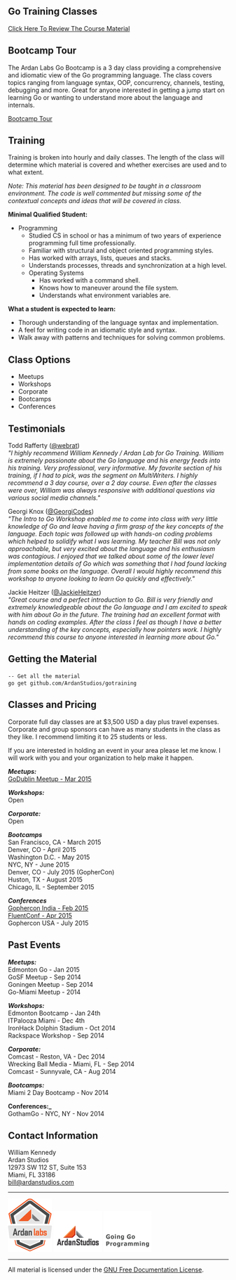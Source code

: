 ## Go Training Classes
[Click Here To Review The Course Material](00-slides/readme.md)

## Bootcamp Tour

The Ardan Labs Go Bootcamp is a 3 day class providing a comprehensive and idiomatic view of the Go programming language. The class covers topics ranging from language syntax, OOP, concurrency, channels, testing, debugging and more. Great for anyone interested in getting a jump start on learning Go or wanting to understand more about the language and internals.

[Bootcamp Tour](http://www.ardanlabs.com/go-bootcamp-tour)

## Training

Training is broken into hourly and daily classes. The length of the class will determine which material is covered and whether exercises are used and to what extent.

_Note: This material has been designed to be taught in a classroom environment. The code is well commented but missing some of the contextual concepts and ideas that will be covered in class._

**Minimal Qualified Student:**

* Programming
	* Studied CS in school or has a minimum of two years of experience programming full time professionally.
	* Familiar with structural and object oriented programming styles.
	* Has worked with arrays, lists, queues and stacks.
	* Understands processes, threads and synchronization at a high level.
	* Operating Systems
    	* Has worked with a command shell.
    	* Knows how to maneuver around the file system.
    	* Understands what environment variables are.

**What a student is expected to learn:**

* Thorough understanding of the language syntax and implementation.
* A feel for writing code in an idiomatic style and syntax.
* Walk away with patterns and techniques for solving common problems. 

## Class Options

* Meetups  
* Workshops  
* Corporate  
* Bootcamps  
* Conferences

## Testimonials

Todd Rafferty ([@webrat](https://twitter.com/webRat))  
_"I highly recommend William Kennedy / Ardan Lab for Go Training. William is extremely passionate about the Go language and his energy feeds into his training. Very professional, very informative. My favorite section of his training, if I had to pick, was the segment on MultiWriters. I highly recommend a 3 day course, over a 2 day course. Even after the classes were over, William was always responsive with additional questions via various social media channels."_

Georgi Knox ([@GeorgiCodes](https://twitter.com/GeorgiCodes))  
_"The Intro to Go Workshop enabled me to come into class with very little knowledge of Go and leave having a firm grasp of the key concepts of the language. Each topic was followed up with hands-on coding problems which helped to solidify what I was learning. My teacher Bill was not only approachable, but very excited about the language and his enthusiasm was contagious. I enjoyed that we talked about some of the lower level implementation details of Go which was something that I had found lacking from some books on the language. Overall I would highly recommend this workshop to anyone looking to learn Go quickly and effectively."_

Jackie Heitzer ([@JackieHeitzer](https://twitter.com/JackieHeitzer))  
_"Great course and a perfect introduction to Go.  Bill is very friendly and extremely knowledgeable about the Go language and I am excited to speak with him about Go in the future.  The training had an excellent format with hands on coding examples.  After the class I feel as though I have a better understanding of the key concepts, especially how pointers work.  I highly recommend this course to anyone interested in learning more about Go."_

## Getting the Material

    -- Get all the material
    go get github.com/ArdanStudios/gotraining

## Classes and Pricing

Corporate full day classes are at $3,500 USD a day plus travel expenses. Corporate and group sponsors can have as many students in the class as they like. I recommend limiting it to 25 students or less.

If you are interested in holding an event in your area please let me know. I will work with you and your organization to help make it happen.

**_Meetups:_**   
[GoDublin Meetup - Mar 2015](http://www.meetup.com/Dublin-Go-Meetup/events/220046214/)

**_Workshops:_**   
Open

**_Corporate:_**  
Open

**_Bootcamps_**  
San Francisco, CA - March 2015  
Denver, CO - April 2015  
Washington D.C. - May 2015  
NYC, NY - June 2015  
Denver, CO - July 2015 (GopherCon)  
Huston, TX - August 2015  
Chicago, IL - September 2015  

**_Conferences_**  
[Gophercon India - Feb 2015](http://www.gophercon.in/go-workshop/)  
[FluentConf - Apr 2015](http://fluentconf.com/javascript-html-2015/public/schedule/speaker/196872)  
Gophercon USA - July 2015  

## Past Events

**_Meetups:_**  
Edmonton Go - Jan 2015  
GoSF Meetup - Sep 2014  
Goningen Meetup - Sep 2014  
Go-Miami Meetup - 2014

**_Workshops:_**  
Edmonton Bootcamp - Jan 24th  
ITPalooza Miami - Dec 4th  
IronHack Dolphin Stadium - Oct 2014  
Rackspace Workshop - Sep 2014

**_Corporate:_**  
Comcast - Reston, VA - Dec 2014  
Wrecking Ball Media - Miami, FL - Sep 2014  
Comcast - Sunnyvale, CA - Aug 2014

**_Bootcamps:_**  
Miami 2 Day Bootcamp - Nov 2014  

**Conferences:_**  
GothamGo - NYC, NY - Nov 2014  

## Contact Information

William Kennedy  
Ardan Studios  
12973 SW 112 ST, Suite 153  
Miami, FL 33186  
bill@ardanstudios.com

___
[![GoingGo Training](00-slides/images/ggt_logo.png)](http://www.goinggotraining.net)
[![Ardan Studios](00-slides/images/ardan_logo.png)](http://www.ardanstudios.com)
[![GoingGo Blog](00-slides/images/ggb_logo.png)](http://www.goinggo.net)
___
All material is licensed under the [GNU Free Documentation License](https://github.com/ArdanStudios/gotraining/blob/master/LICENSE).